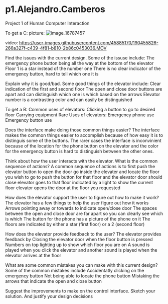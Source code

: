 # p1.Alejandro.Camberos
Project 1 of Human Computer Interaction

To get a C:
picture:
![image_16787457](https://user-images.githubusercontent.com/45885170/190455804-de7f9e08-c2d5-465a-b577-5d95b3b19f13.JPG)

video:
https://user-images.githubusercontent.com/45885170/190455826-266a327f-c439-4f81-b810-2b86c0453036.MOV



Find the issues with the current design.
  Some of the issuse include:
    The emergency phone button being all the way at the bottom of the elevator
    Floor 1 is a star instead of the number one
    There is no clear indicator of the emergency button, hard to tell which one it is

Explain why it is good/bad.
  Some good things of the elevator include:
    Clear indication of the first and second floor
    The open and close door buttons are apart and can distinguish which one is which based on the arrows
    Elevator number is a contrasting color and can easily be distinguished
    
To get a B:
Common uses of elevators:
  Clicking a button to go to desired floor
  Carrying equipment
Rare Uses of elevators:
  Emergency phone use
  Emergency button use

Does the interface make doing those common things easier?
  The interface makes the common things easier to accomplish because of how easy it is to distinguis some of the buttons. The rarer cases the interface is inconvinient   because of the location for the phone button on the elevator and the color for the emergency button is hard to distinguish between the other ones.
  
Think about how the user interacts with the elevator. What is the common sequence of actions?
  A common sequence of actions is to first
    push the elevator button to open the door
    go inside the elevater and locate the floor you wish to go to
    push the button for that floor and the elevator door should close
    elevator goes to that floor indicated by a light to show the current floor
    elevator opens the door at the floor you requested

How does the elevator support the user to figure out how to make it work?
  The elevator has a few things to help the user figure out how it works
    Arrows pointing away or towards to indicate open/close door
    The spaces between the open and close door are far apart so you can clearly see which is which 
    The button for the phone has a picture of the phone on it
    The floors are indicated by either a star (first floor) or a 2 (second floor)

How does the elevator provide feedback to the user?
  The elevator provides feedback by
    Closing the elevator door when the floor button is pressed
    Numbers on top lighting up to show which floor you are on
    A sound is played when you click the elevator and another sound is played when the elevator arrives at the floor

What are some common mistakes you can make with this current design?
  Some of the common mistakes include
    Accidentatly clicking on the emergency button
    Not being able to locate the phone button
    Mistaking the arrows that indicate the open and close button
    

Suggest the improvements to make on the control interface. Sketch your solution. And justify your design decisions
  
  


  
